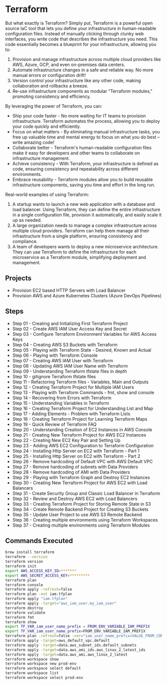 # Terraform

But what exactly is Terraform? Simply put, Terraform is a powerful open source IaC tool that lets you define your infrastructure in human-readable configuration files. Instead of manually clicking through clunky web interfaces, you write code that describes the infrastructure you need. This code essentially becomes a blueprint for your infrastructure, allowing you to:

1. Provision and manage infrastructure across multiple cloud providers like AWS, Azure, GCP, and even on-premises data centers.
2. Automate infrastructure changes in a safe and reliable way. No more manual errors or configuration drift!
3. Version control your infrastructure like any other code, making collaboration and rollbacks a breeze.
4. Re-use infrastructure components as modular "Terraform modules," promoting consistency and efficiency.

By leveraging the power of Terraform, you can:

- Ship your code faster - No more waiting for IT teams to provision infrastructure. Terraform automates the process, allowing you to deploy your code quickly and efficiently.
- Focus on what matters - By eliminating manual infrastructure tasks, you free up valuable time and mental energy to focus on what you do best – write amazing code!
- Collaborate better - Terraform's human-readable configuration files make it easy for developers and other teams to collaborate on infrastructure management.
- Achieve consistency - With Terraform, your infrastructure is defined as code, ensuring consistency and repeatability across different environments.
- Embrace reusability - Terraform modules allow you to build reusable infrastructure components, saving you time and effort in the long run.

Real-world examples of using Terraform:

1. A startup wants to launch a new web application with a database and load balancer. Using Terraform, they can define the entire infrastructure in a single configuration file, provision it automatically, and easily scale it up as needed.
2. A large organization needs to manage a complex infrastructure across multiple cloud providers. Terraform can help them manage all their infrastructure from a single platform, ensuring consistency and compliance.
3. A team of developers wants to deploy a new microservice architecture. They can use Terraform to define the infrastructure for each microservice as a Terraform module, simplifying deployment and management.



## Projects

- Provision EC2 based HTTP Servers with Load Balancer
- Provision AWS and Azure Kubernetes Clusters (Azure DevOps Pipelines)

## Steps

- Step 01 - Creating and Initializing First Terraform Project
- Step 02 - Create AWS IAM User Access Key and Secret
- Step 03 - Configure Terraform Environment Variables for AWS Access Keys
- Step 04 - Creating AWS S3 Buckets with Terraform
- Step 05 - Playing with Terraform State - Desired, Known and Actual
- Step 06 - Playing with Terraform Console
- Step 07 - Creating AWS IAM User with Terraform
- Step 08 - Updating AWS IAM User Name with Terraform
- Step 09 - Understanding Terraform tfstate files in depth
- Step 10 - gitignore Terraform tfstate files
- Step 11 - Refactoring Terraform files - Variables, Main and Outputs
- Step 12 - Creating Terraform Project for Multiple IAM Users
- Step 13 - Playing with Terraform Commands - fmt, show and console
- Step 14 - Recovering from Errors with Terraform
- Step 15 - Understanding Variables in Terraform
- Step 16 - Creating Terraform Project for Understanding List and Map
- Step 17 - Adding Elements - Problem with Terraform Lists
- Step 18 - Creating Terraform Project for Learning Terraform Maps
- Step 19 - Quick Review of Terraform FAQ
- Step 20 - Understanding Creation of EC2 Instances in AWS Console
- Step 21 - Creating New Terraform Project for AWS EC2 Instances
- Step 22 - Creating New EC2 Key Pair and Setting Up
- Step 23 - Adding AWS EC2 Configuration to Terraform Configuration
- Step 24 - Installing Http Server on EC2 with Terraform - Part 1
- Step 25 - Installing Http Server on EC2 with Terraform - Part 2
- Step 26 - Remove hardcoding of Default VPC with AWS Default VPC
- Step 27 - Remove hardcoding of subnets with Data Providers
- Step 28 - Remove hardcoding of AMI with Data Providers
- Step 29 - Playing with Terraform Graph and Destroy EC2 Instances
- Step 30 - Creating New Terraform Project for AWS EC2 with Load Balancers
- Step 31 - Create Security Group and Classic Load Balancer in Terraform
- Step 32 - Review and Destroy AWS EC2 with Load Balancers
- Step 33 - Creating Terraform Project for Storing Remote State in S3
- Step 34 - Create Remote Backend Project for Creating S3 Buckets
- Step 35 - Update User Project to use AWS S3 Remote Backend
- Step 36 - Creating multiple environments using Terraform Workspaces
- Step 37 - Creating multiple environments using Terraform Modules

## Commands Executed

```bash
brew install terraform
terraform --version
terraform version
terraform init
export AWS_ACCESS_KEY_ID=*******
export AWS_SECRET_ACCESS_KEY=*********
terraform plan
terraform console
terraform apply -refresh=false
terraform plan -out iam.tfplan
terraform apply "iam.tfplan"
terraform apply -target="aws_iam_user.my_iam_user"
terraform destroy
terraform validate
terraform fmt
terraform show
export TF_VAR_iam_user_name_prefix = FROM_ENV_VARIABLE_IAM_PREFIX
export TF_VAR_iam_user_name_prefix=FROM_ENV_VARIABLE_IAM_PREFIX
terraform plan -refresh=false -var="iam_user_name_prefix=VALUE_FROM_COMMAND_LINE"
terraform apply -target=aws_default_vpc.default
terraform apply -target=data.aws_subnet_ids.default_subnets
terraform apply -target=data.aws_ami_ids.aws_linux_2_latest_ids
terraform apply -target=data.aws_ami.aws_linux_2_latest
terraform workspace show
terraform workspace new prod-env
terraform workspace select default
terraform workspace list
terraform workspace select prod-env
```
